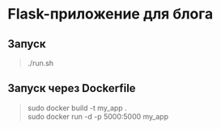 # Flask-приложение для блога

## Запуск
> ./run.sh

## Запуск через Dockerfile
> sudo docker build -t my_app . \
>  sudo docker run -d -p 5000:5000  my_app